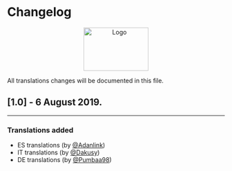 # Changelog

<p align="center">
    <img src="../assets/img/logo.svg" alt="Logo" width="150" height="100"/>
</p>

All translations changes will be documented in this file.

## [1.0] - 6 August 2019.
---
### **Translations added**
+ ES translations (by [@Adanlink](https://github.com/Adanlink))
+ IT translations (by [@Dakusy](https://github.com/Dakusy))
+ DE translations (by [@Pumbaa98](https://github.com/Pumbaa98))
